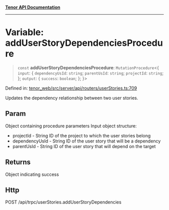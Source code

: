 [**Tenor API Documentation**](../../README.md)

***

# Variable: addUserStoryDependenciesProcedure

> `const` **addUserStoryDependenciesProcedure**: `MutationProcedure`\<\{ `input`: \{ `dependencyUsId`: `string`; `parentUsId`: `string`; `projectId`: `string`; \}; `output`: \{ `success`: `boolean`; \}; \}\>

Defined in: [tenor\_web/src/server/api/routers/userStories.ts:709](https://github.com/Apantli/Tenor/blob/293d0ddb2d5307c4150fcd161249995fd5278c7d/tenor_web/src/server/api/routers/userStories.ts#L709)

Updates the dependency relationship between two user stories.

## Param

Object containing procedure parameters
Input object structure:
- projectId - String ID of the project to which the user stories belong
- dependencyUsId - String ID of the user story that will be a dependency
- parentUsId - String ID of the user story that will depend on the target

## Returns

Object indicating success

## Http

POST /api/trpc/userStories.addUserStoryDependencies
